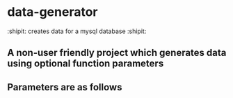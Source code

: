 # data-generator
:shipit: creates data for a mysql database :shipit:

## A non-user friendly project which generates data using optional function parameters

## Parameters are as follows

